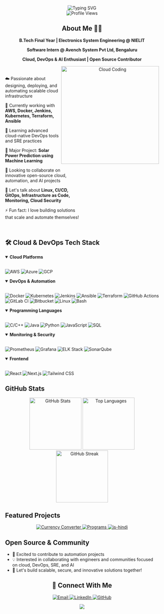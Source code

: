 <div align="center">
<!--   <img width="100%" height="50%" src="https://images.unsplash.com/photo-1506744038136-46273834b3fb?fit=crop&w=1200&q=80" alt="Cloud Banner"/> -->
  <br>
  <img src="https://readme-typing-svg.herokuapp.com?font=Fira+Code&duration=3500&pause=1200&color=00B4D8&center=true&vCenter=true&multiline=true&width=700&height=90&lines=Welcome+to+My+GitHub+Profile+%F0%9F%8C%90;Cloud+Engineer+Aspirant+%7C+Open+Source+Contributor;Building+Reliable+Cloud+Solutions+with+DevOps+%26+AI" alt="Typing SVG" />
</div>

<div align="center">
  <img src="https://komarev.com/ghpvc/?username=imabhi165&label=Profile%20Views&color=00B4D8&style=flat" alt="Profile Views" />
</div>

<h2 align="center">About Me 👨‍💻</h2>

<div align="center">
  <p><strong>B.Tech Final Year | Electronics System Engineering @ NIELIT</strong></p>
  <p><strong>Software Intern @ Avench System Pvt Ltd, Bengaluru</strong></p>
  <p><strong>Cloud, DevOps & AI Enthusiast | Open Source Contributor</strong></p>
</div>

<div align="center">
  <img align="right" alt="Cloud Coding" width="320" src="https://cdn.dribbble.com/users/1162077/screenshots/3848914/programmer.gif">
</div>

<br>

<div align="left" style="width: 50%;">
  <p>☁️ Passionate about designing, deploying, and automating scalable cloud infrastructure</p>
  <p>🔭 Currently working with <strong>AWS, Docker, Jenkins, Kubernetes, Terraform, Ansible</strong></p>
  <p>🌱 Learning advanced cloud-native DevOps tools and SRE practices</p>
  <p>🚀 Major Project: <strong>Solar Power Prediction using Machine Learning</strong></p>
  <p>🤝 Looking to collaborate on innovative open-source cloud, automation, and AI projects</p>
  <p>💬 Let's talk about <strong>Linux, CI/CD, GitOps, Infrastructure as Code, Monitoring, Cloud Security</strong></p>
  <p>⚡ Fun fact: I love building solutions that scale and automate themselves!</p>
</div>

<br clear="both">

## 🛠️ Cloud & DevOps Tech Stack

<details open>
<summary><strong>Cloud Platforms</strong></summary>
<br>

![AWS](https://img.shields.io/badge/AWS-232F3E?style=for-the-badge&logo=amazon-aws&logoColor=white)
![Azure](https://img.shields.io/badge/Azure-0078D4?style=for-the-badge&logo=microsoft-azure&logoColor=white)
![GCP](https://img.shields.io/badge/GCP-4285F4?style=for-the-badge&logo=google-cloud&logoColor=white)

</details>

<details open>
<summary><strong>DevOps & Automation</strong></summary>
<br>

![Docker](https://img.shields.io/badge/Docker-2496ED?style=for-the-badge&logo=docker&logoColor=white)
![Kubernetes](https://img.shields.io/badge/Kubernetes-326CE5?style=for-the-badge&logo=kubernetes&logoColor=white)
![Jenkins](https://img.shields.io/badge/Jenkins-D24939?style=for-the-badge&logo=jenkins&logoColor=white)
![Ansible](https://img.shields.io/badge/Ansible-EE0000?style=for-the-badge&logo=ansible&logoColor=white)
![Terraform](https://img.shields.io/badge/Terraform-623CE4?style=for-the-badge&logo=terraform&logoColor=white)
![GitHub Actions](https://img.shields.io/badge/GitHub_Actions-2088FF?style=for-the-badge&logo=github-actions&logoColor=white)
![GitLab CI](https://img.shields.io/badge/GitLab-330F63?style=for-the-badge&logo=gitlab&logoColor=white)
![Bitbucket](https://img.shields.io/badge/Bitbucket-0052CC?style=for-the-badge&logo=bitbucket&logoColor=white)
![Linux](https://img.shields.io/badge/Linux-FCC624?style=for-the-badge&logo=linux&logoColor=black)
![Bash](https://img.shields.io/badge/Bash-4EAA25?style=for-the-badge&logo=gnu-bash&logoColor=white)

</details>

<details open>
<summary><strong>Programming Languages</strong></summary>
<br>

![C/C++](https://img.shields.io/badge/C%2FC++-00599C?style=for-the-badge&logo=c&logoColor=white)
![Java](https://img.shields.io/badge/Java-ED8B00?style=for-the-badge&logo=java&logoColor=white)
![Python](https://img.shields.io/badge/Python-3776AB?style=for-the-badge&logo=python&logoColor=white)
![JavaScript](https://img.shields.io/badge/JavaScript-F7DF1E?style=for-the-badge&logo=javascript&logoColor=black)
![SQL](https://img.shields.io/badge/PostgreSQL-316192?style=for-the-badge&logo=postgresql&logoColor=white)

</details>

<details open>
<summary><strong>Monitoring & Security</strong></summary>
<br>

![Prometheus](https://img.shields.io/badge/Prometheus-E6522C?style=for-the-badge&logo=prometheus&logoColor=white)
![Grafana](https://img.shields.io/badge/Grafana-F46800?style=for-the-badge&logo=grafana&logoColor=white)
![ELK Stack](https://img.shields.io/badge/ELK-005571?style=for-the-badge&logo=elastic-stack&logoColor=white)
![SonarQube](https://img.shields.io/badge/SonarQube-4E9BCD?style=for-the-badge&logo=sonarqube&logoColor=white)

</details>

<details open>
<summary><strong>Frontend</strong></summary>
<br>

![React](https://img.shields.io/badge/React-20232A?style=for-the-badge&logo=react&logoColor=61DAFB)
![Next.js](https://img.shields.io/badge/Next.js-000000?style=for-the-badge&logo=nextdotjs&logoColor=white)
![Tailwind CSS](https://img.shields.io/badge/Tailwind_CSS-38B2AC?style=for-the-badge&logo=tailwind-css&logoColor=white)

</details>

## GitHub Stats

<div align="center">
 <img src="https://github-readme-stats.vercel.app/api?username=imabhi165&show_icons=true&theme=tokyonight&hide_border=true&count_private=true" alt="GitHub Stats" height="170"/>
  <img src="https://github-readme-stats.vercel.app/api/top-langs/?username=imabhi165&layout=compact&theme=tokyonight&hide_border=true" alt="Top Languages" height="170"/>
  <img src="https://github-readme-streak-stats-eight.vercel.app?user=imabhi165&theme=tokyonight&hide_border=true" alt="GitHub Streak" height="170"/>
</div>

## Featured Projects

<div align="center">

  <!-- Currency Converter -->
  <a href="https://github.com/imabhi165/Currency-Converter">
    <img src="https://github-readme-stats.vercel.app/api/pin/?username=imabhi165&repo=Currency-Converter&theme=tokyonight&hide_border=true" alt="Currency Converter" />
  </a>
  
  <!-- Programs -->
  <a href="https://github.com/imabhi165/Programs">
    <img src="https://github-readme-stats.vercel.app/api/pin/?username=imabhi165&repo=Programs&theme=tokyonight&hide_border=true" alt="Programs" />
  </a>

  <!-- js-hindi -->
  <a href="https://github.com/imabhi165/js-hindi">
    <img src="https://github-readme-stats.vercel.app/api/pin/?username=imabhi165&repo=js-hindi&theme=tokyonight&hide_border=true" alt="js-hindi" />
  </a>

</div>

##  Open Source & Community

- 🌟 Excited to contribute to automation projects
- 💡 Interested in collaborating with engineers and communities focused on cloud, DevOps, SRE, and AI
- 🤗 Let's build scalable, secure, and innovative solutions together!

<h2 align="center">🤝 Connect With Me</h2>

<p align="center">
  <a href="mailto:imabhi165@gmail.com" target="_blank">
    <img src="https://img.shields.io/badge/Gmail-D14836?style=for-the-badge&logo=gmail&logoColor=white" alt="Email" />
  </a>
  <a href="https://www.linkedin.com/in/imabhi165/" target="_blank">
    <img src="https://img.shields.io/badge/LinkedIn-%230077B5.svg?&style=for-the-badge&logo=linkedin&logoColor=white" alt="LinkedIn" />
  </a>
  <a href="https://github.com/imabhi165" target="_blank">
    <img src="https://img.shields.io/badge/GitHub-%23181717.svg?&style=for-the-badge&logo=github&logoColor=white" alt="GitHub" />
  </a>
</p>

<div align="center">
  <img src="https://capsule-render.vercel.app/api?type=waving&color=gradient&height=100&section=footer"/>
</div>
